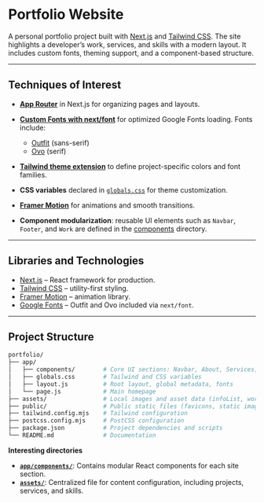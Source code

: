 # Portfolio Website

A personal portfolio project built with [Next.js](https://nextjs.org/) and [Tailwind CSS](https://tailwindcss.com/). The site highlights a developer’s work, services, and skills with a modern layout. It includes custom fonts, theming support, and a component-based structure.

---

## Techniques of Interest

* **[App Router](https://nextjs.org/docs/app)** in Next.js for organizing pages and layouts.
* **[Custom Fonts with next/font](https://nextjs.org/docs/app/building-your-application/optimizing/fonts)** for optimized Google Fonts loading. Fonts include:

  * [Outfit](https://fonts.google.com/specimen/Outfit) (sans-serif)
  * [Ovo](https://fonts.google.com/specimen/Ovo) (serif)
* **[Tailwind theme extension](https://tailwindcss.com/docs/theme#extending-the-default-theme)** to define project-specific colors and font families.
* **CSS variables** declared in [`globals.css`](./app/globals.css) for theme customization.
* **[Framer Motion](https://www.framer.com/motion/)** for animations and smooth transitions.
* **Component modularization**: reusable UI elements such as `Navbar`, `Footer`, and `Work` are defined in the [components](./app/components/) directory.

---

## Libraries and Technologies

* [Next.js](https://nextjs.org/) – React framework for production.
* [Tailwind CSS](https://tailwindcss.com/) – utility-first styling.
* [Framer Motion](https://www.framer.com/motion/) – animation library.
* [Google Fonts](https://fonts.google.com/) – Outfit and Ovo included via `next/font`.

---

## Project Structure

```bash
portfolio/
├── app/
│   ├── components/        # Core UI sections: Navbar, About, Services, Work, etc.
│   ├── globals.css        # Tailwind and CSS variables
│   ├── layout.js          # Root layout, global metadata, fonts
│   └── page.js            # Main homepage
├── assets/                # Local images and asset data (infoList, workData, etc.)
├── public/                # Public static files (favicons, static images)
├── tailwind.config.mjs    # Tailwind configuration
├── postcss.config.mjs     # PostCSS configuration
├── package.json           # Project dependencies and scripts
└── README.md              # Documentation
```

**Interesting directories**

* **[`app/components/`](./app/components/)**: Contains modular React components for each site section.
* **[`assets/`](./assets/)**: Centralized file for content configuration, including projects, services, and skills.
